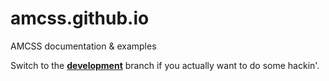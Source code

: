 amcss.github.io
===============

AMCSS documentation &amp; examples

Switch to the **[development](https://github.com/amcss/amcss.github.io/tree/development)** branch if you actually want to do some hackin'. 
